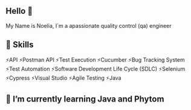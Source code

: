 ## Hello 👋

My Name is Noelia, I´m a apassionate quality control (qa) engineer

## 💬 Skills

⚡API
⚡Postman API
⚡Test Execution
⚡Cucumber
⚡Bug Tracking System
⚡Test Automation
⚡Software Development Life Cycle (SDLC)
⚡Selenium
⚡Cypress
⚡Visual Studio
⚡Agile Testing
⚡Java

## 🌱 I’m currently learning Java and Phytom
